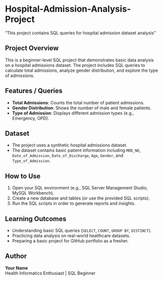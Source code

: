 # Hospital-Admission-Analysis-Project
“This project contains SQL queries for hospital admission dataset analysis”

## Project Overview
This is a beginner-level SQL project that demonstrates basic data analysis on a hospital admissions dataset. The project includes SQL queries to calculate total admissions, analyze gender distribution, and explore the type of admissions.

## Features / Queries
- **Total Admissions**: Counts the total number of patient admissions.
- **Gender Distribution**: Shows the number of male and female patients.
- **Type of Admission**: Displays different admission types (e.g., Emergency, OPD).

## Dataset
- The project uses a synthetic hospital admissions dataset.
- The dataset contains basic patient information including `MRD_NO`, `Date_of_Admission`, `Date_of_Discharge`, `Age`, `Gender`, and `Type_of_Admission`.

## How to Use
1. Open your SQL environment (e.g., SQL Server Management Studio, MySQL Workbench).  
2. Create a new database and tables (or use the provided SQL scripts).  
3. Run the SQL scripts in order to generate reports and insights.  

## Learning Outcomes
- Understanding basic SQL queries (`SELECT`, `COUNT`, `GROUP BY`, `DISTINCT`).  
- Practicing data analysis on real-world healthcare datasets.  
- Preparing a basic project for GitHub portfolio as a fresher.

## Author
**Your Name**  
Health Informatics Enthusiast | SQL Beginner

